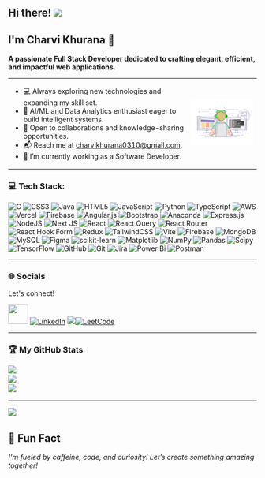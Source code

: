 ## Hi there! ![](https://user-images.githubusercontent.com/18350557/176309783-0785949b-9127-417c-8b55-ab5a4333674e.gif)  
## I'm Charvi Khurana 🌟  

**A passionate Full Stack Developer dedicated to crafting elegant, efficient, and impactful web applications.**

<div align="center">
  <table>
    <tr>
      <td>
        <ul>
          <li>💻 Always exploring new technologies and expanding my skill set.</li>
          <li>🌟 AI/ML and Data Analytics enthusiast eager to build intelligent systems.</li>
          <li>🤝 Open to collaborations and knowledge-sharing opportunities.</li>
          <li>📬 Reach me at <a href="mailto:charvikhurana0310@gmail.com">charvikhurana0310@gmail.com</a>.</li>
          <li>🌱 I’m currently working as a Software Developer.</li>
        </ul>
      </td>
      <td>
        <div align="center">
          <img src="https://raw.githubusercontent.com/devSouvik/devSouvik/master/gif3.gif" width="300" />
        </div>
      </td>
    </tr>
  </table>
</div>


### 💻 Tech Stack:
![C](https://img.shields.io/badge/c-%2300599C.svg?style=for-the-badge&logo=c&logoColor=white) ![CSS3](https://img.shields.io/badge/css3-%231572B6.svg?style=for-the-badge&logo=css3&logoColor=white) ![Java](https://img.shields.io/badge/java-%23ED8B00.svg?style=for-the-badge&logo=openjdk&logoColor=white) ![HTML5](https://img.shields.io/badge/html5-%23E34F26.svg?style=for-the-badge&logo=html5&logoColor=white) ![JavaScript](https://img.shields.io/badge/javascript-%23323330.svg?style=for-the-badge&logo=javascript&logoColor=%23F7DF1E) ![Python](https://img.shields.io/badge/python-3670A0?style=for-the-badge&logo=python&logoColor=ffdd54) ![TypeScript](https://img.shields.io/badge/typescript-%23007ACC.svg?style=for-the-badge&logo=typescript&logoColor=white) ![AWS](https://img.shields.io/badge/AWS-%23FF9900.svg?style=for-the-badge&logo=amazon-aws&logoColor=white) ![Vercel](https://img.shields.io/badge/vercel-%23000000.svg?style=for-the-badge&logo=vercel&logoColor=white) ![Firebase](https://img.shields.io/badge/firebase-%23039BE5.svg?style=for-the-badge&logo=firebase) ![Angular.js](https://img.shields.io/badge/angular.js-%23E23237.svg?style=for-the-badge&logo=angularjs&logoColor=white) ![Bootstrap](https://img.shields.io/badge/bootstrap-%238511FA.svg?style=for-the-badge&logo=bootstrap&logoColor=white) ![Anaconda](https://img.shields.io/badge/Anaconda-%2344A833.svg?style=for-the-badge&logo=anaconda&logoColor=white) ![Express.js](https://img.shields.io/badge/express.js-%23404d59.svg?style=for-the-badge&logo=express&logoColor=%2361DAFB) ![NodeJS](https://img.shields.io/badge/node.js-6DA55F?style=for-the-badge&logo=node.js&logoColor=white) ![Next JS](https://img.shields.io/badge/opencv-%23white.svg?style=for-the-badge&logo=opencv&logoColor=white) ![React](https://img.shields.io/badge/react-%2320232a.svg?style=for-the-badge&logo=react&logoColor=%2361DAFB) ![React Query](https://img.shields.io/badge/-React%20Query-FF4154?style=for-the-badge&logo=react%20query&logoColor=white) ![React Router](https://img.shields.io/badge/React_Router-CA4245?style=for-the-badge&logo=react-router&logoColor=white) ![React Hook Form](https://img.shields.io/badge/React%20Hook%20Form-%23EC5990.svg?style=for-the-badge&logo=reacthookform&logoColor=white) ![Redux](https://img.shields.io/badge/redux-%23593d88.svg?style=for-the-badge&logo=redux&logoColor=white) ![TailwindCSS](https://img.shields.io/badge/tailwindcss-%2338B2AC.svg?style=for-the-badge&logo=tailwind-css&logoColor=white) ![Vite](https://img.shields.io/badge/vite-%23646CFF.svg?style=for-the-badge&logo=vite&logoColor=white) ![Firebase](https://img.shields.io/badge/firebase-a08021?style=for-the-badge&logo=firebase&logoColor=ffcd34) ![MongoDB](https://img.shields.io/badge/MongoDB-%234ea94b.svg?style=for-the-badge&logo=mongodb&logoColor=white) ![MySQL](https://img.shields.io/badge/mysql-4479A1.svg?style=for-the-badge&logo=mysql&logoColor=white) ![Figma](https://img.shields.io/badge/figma-%23F24E1E.svg?style=for-the-badge&logo=figma&logoColor=white) ![scikit-learn](https://img.shields.io/badge/scikit--learn-%23F7931E.svg?style=for-the-badge&logo=scikit-learn&logoColor=white) ![Matplotlib](https://img.shields.io/badge/Matplotlib-%23ffffff.svg?style=for-the-badge&logo=Matplotlib&logoColor=black) ![NumPy](https://img.shields.io/badge/numpy-%23013243.svg?style=for-the-badge&logo=numpy&logoColor=white) ![Pandas](https://img.shields.io/badge/pandas-%23150458.svg?style=for-the-badge&logo=pandas&logoColor=white) ![Scipy](https://img.shields.io/badge/SciPy-%230C55A5.svg?style=for-the-badge&logo=scipy&logoColor=%white) ![TensorFlow](https://img.shields.io/badge/TensorFlow-%23FF6F00.svg?style=for-the-badge&logo=TensorFlow&logoColor=white) ![GitHub](https://img.shields.io/badge/github-%23121011.svg?style=for-the-badge&logo=github&logoColor=white) ![Git](https://img.shields.io/badge/git-%23F05033.svg?style=for-the-badge&logo=git&logoColor=white) ![Jira](https://img.shields.io/badge/jira-%230A0FFF.svg?style=for-the-badge&logo=jira&logoColor=white) ![Power Bi](https://img.shields.io/badge/power_bi-F2C811?style=for-the-badge&logo=powerbi&logoColor=black) ![Postman](https://img.shields.io/badge/Postman-FF6C37?style=for-the-badge&logo=postman&logoColor=white)

---

### 🌐 **Socials**
Let's connect!   
<p align="left">
  <a href="https://github.com/charvi03" target="_blank"><img src="https://raw.githubusercontent.com/danielcranney/readme-generator/main/public/icons/socials/github.svg" width="40" height="40" /></a>
  <a href="https://linkedin.com/in/charvi-khurana" target="_blank"> <img src="https://raw.githubusercontent.com/rahuldkjain/github-profile-readme-generator/master/src/images/icons/Social/linked-in-alt.svg" alt="LinkedIn" width="40" height="40" /></a>   <a href="https://www.instagram.com/charvi.0_1/" target="_blank"> <img src="https://upload.wikimedia.org/wikipedia/commons/a/a5/Instagram_icon.png" width="40" /></a><a href="https://leetcode.com/u/charvikhurana01/" target="_blank"><img src="https://upload.wikimedia.org/wikipedia/commons/1/19/LeetCode_logo_black.png" alt="LeetCode" width="40" height="40" />
</a>
</p>



---

### 🏆 My GitHub Stats  

![](https://github-readme-stats.vercel.app/api?username=charvi03&theme=blue-green&hide_border=false&include_all_commits=false&count_private=false)<br/>
![](https://github-readme-streak-stats.herokuapp.com/?user=charvi03&theme=blue-green&hide_border=false)<br/>
![](https://github-readme-stats.vercel.app/api/top-langs/?username=charvi03&theme=blue-green&hide_border=false&include_all_commits=false&count_private=false&layout=compact)

---

[![](https://visitcount.itsvg.in/api?id=charvi03&icon=0&color=0)](https://visitcount.itsvg.in)

## 🌟 **Fun Fact**
_I'm fueled by caffeine, code, and curiosity! Let’s create something amazing together!_
